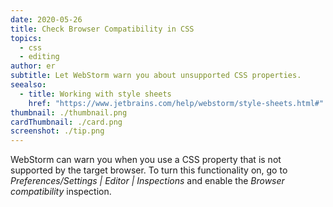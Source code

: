 ```yaml
---
date: 2020-05-26
title: Check Browser Compatibility in CSS
topics:
  - css
  - editing
author: er
subtitle: Let WebStorm warn you about unsupported CSS properties.
seealso:
  - title: Working with style sheets
    href: "https://www.jetbrains.com/help/webstorm/style-sheets.html#"
thumbnail: ./thumbnail.png
cardThumbnail: ./card.png
screenshot: ./tip.png
---
```


WebStorm can warn you when you use a CSS property that is not supported by the target browser. To turn this functionality on, go to _Preferences/Settings | Editor | Inspections_ and enable the _Browser compatibility_ inspection.
